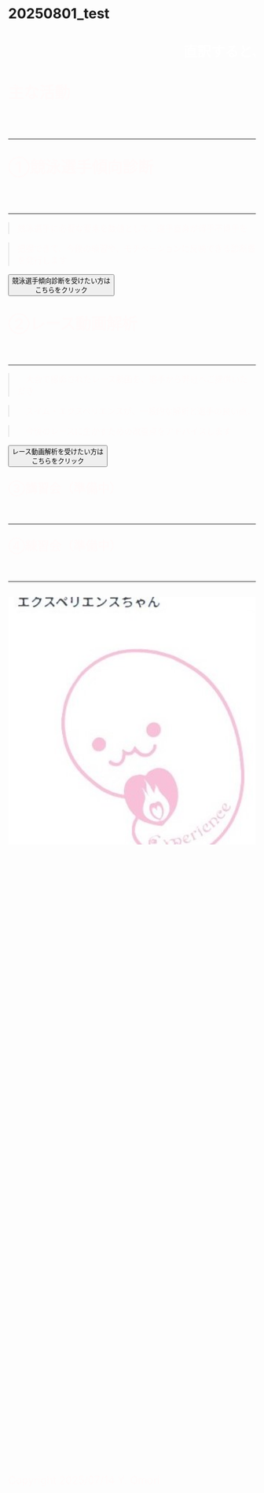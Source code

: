 # 20250801_test

<html lang="ja" data-loaded="false" data-scrolled="false" data-spmenu="closed">
<head>

<meta charset="UTF-8">
<meta http-equiv="Content-Type" content="text/html; charset=UTF-8">
<meta http-equiv="X-UA-Compatible" content="IE=EmulateIE10" />
<meta http-equiv="X-UA-Compatible" content="IE=edge">

<meta name="viewport" content="width=device-width, initial-scale=1.0">

<!--ここから上はお決まりの定型文です-->

<style type="text/css">
p {
  color: #fffafa;
  font-size: 1.5em;
}
.brue {color:#ff0000;}
.grey {color:#ffffff; background:#999999;} /* 修正: 灰色文字を白色に */
.snow {color:#fffafa;}
.yellow {color:#ff0000; background:#ffff00;}
.blue {color:#0000ff;}
.white {color:#ffffff;}
.waku {
  border:2px dotted #99cc66;
  line-height: 200%;
  padding: 10px;
}
main {
  background-color: rgba(255, 255, 255, 0.5);
}
section {
  background-color: rgba(0, 225, 0, 0.3);
}

blockquote {
  color: #fffafa !important;
  font-size: 1.2em;
  margin: 1em 0;
}
  
/* 点滅 */
.blinking{
  -webkit-animation:blink 1.5s ease-in-out infinite alternate;
  -moz-animation:blink 1.5s ease-in-out infinite alternate;
  animation:blink 1.5s ease-in-out infinite alternate;
}
@-webkit-keyframes blink{
  0% {opacity:0;}
  100% {opacity:1;}
}
@-moz-keyframes blink{
  0% {opacity:0;}
  100% {opacity:1;}
}
@keyframes blink{
  0% {opacity:0;}
  100% {opacity:1;}
}
#wrap {background:none} /*PC用の背景はオフ*/
/*背景を表示させる部分*/
body::before {
  content:"";
  display:block;
  position:fixed;
  top:0;
  left:0;
  z-index:-1;
  width:100%;
  height:100vh;
  background:url(haikei.JPG) center/cover no-repeat;
  -webkit-background-size:cover;/*Android4*/
}
a.p:hover {
  position: relative;
  text-decoration: none;
}
a.p span {
  display: none;
  position: relative;
  top: -0.5em;
  left: 2em;
}
a.p:hover span {
  border: none;
  display: block;
  width: 800px;
}
@media screen and (min-width: 540px),
screen and (orientation: landscape) {
  p.note { display: none; }
}
</style>

<link href="https://cdnjs.cloudflare.com/ajax/libs/lightbox2/2.7.1/css/lightbox.css" rel="stylesheet">
</head>

<body>

<p class="note">
モバイル端末をお使いの場合は、画面を横向きにすると
より見やすくご覧頂けます。
</p>

<!--QRコードの挿入例-->
<!--
<p align="left"> <img src="QR_2025Apr18.png" alt="アクセス用QRコード" width="100">アクセス用QRコード</p>
-->

<!--流れ文字の挿入例-->
<h1><span class="white"><marquee behavior="left">
直訳すると、【競泳を体験・実感する】の意味です <cite>SWIM EXPERIENCEの活動</cite>を体験してもらい、選手の理想通りに、上手く、速くなった実感を持てるサポートをさせていただきます
</marquee></span></h1>

<!--ここから下が、本体部分-->
<span class="white">
  <h2><p><strong>主な活動</strong></p><br></h2>
  <hr>
  <h2><p><strong>①競泳選手傾向診断</strong></p><br></h2>
  <hr>
  <blockquote>競泳選手に必要な要素を数値として、選手自身が得手不得手を</blockquote>
  <blockquote> 把握できて、今後の練習や、モチベーションに反映できる診断書を発行します</blockquote>
  <button type="submit">競泳選手傾向診断を受けたい方は<br>こちらをクリック</button>
  <h2><p><strong>②レース動画解析</strong></p></h2><br>
  <hr>
  <blockquote>　大会で撮影されたレース動画を、選手から弊社へご提供いただき</blockquote>
  <blockquote>　スイム・エクスペリエンスが、一般的な解析と選手の良い点、</blockquote>
  <blockquote>　今後のレースに生かすための改善点をアドバイスします</blockquote>
  <button type="submit">レース動画解析を受けたい方は<br>こちらをクリック</button>
  <h3><p>③講習会（準備中）</p></h3><br>
  <hr>
  <h3><p>④練習会（準備中）</p></h3><br>
  <hr>
  <br>
</span>
<a href="gazou.JPG" target="_blank"><img src="gazou.JPG" alt="サンプル画像" width="900" /></a>
<br><br><br><br><br><br><br><br><br>
<br><br><br>
<br><br><br><br><br><br><br><br><br>
<br><br>
<br><br><br><br><br><br>
<!--本体はここまで-->
<!--画面に空白地帯を作って、背景が見えるようにしています-->
<br><br><br><br><br><br><br><br><br><br><br><br><br><br><br><br><br><br><br><br><br><br><br><br><br><br><br><br><br><br><br><br><br><br><br><br><br><br><br><br><br><br><br><br><br><br>
<!-- フッタ -->
<footer>
  <p>Copyright 2025/07/14 Y. Omori</p>
</footer>
<!--HPにさまざまなJavaScriptを呼び込むための書式-->
<script src="https://code.jquery.com/jquery-1.12.4.min.js" type="text/javascript"></script>
<script src="https://cdnjs.cloudflare.com/ajax/libs/lightbox2/2.7.1/js/lightbox.min.js" type="text/javascript"></script>
<script type='text/javascript' src='https://torokoid.github.io/shiba/jquery.js?ver=1.12.4'></script>
<script src="https://torokoid.github.io/shiba/jquery.goup.min.js"></script>
<script src="https://torokoid.github.io/shiba/my.js"></script>
</body>
</html>
